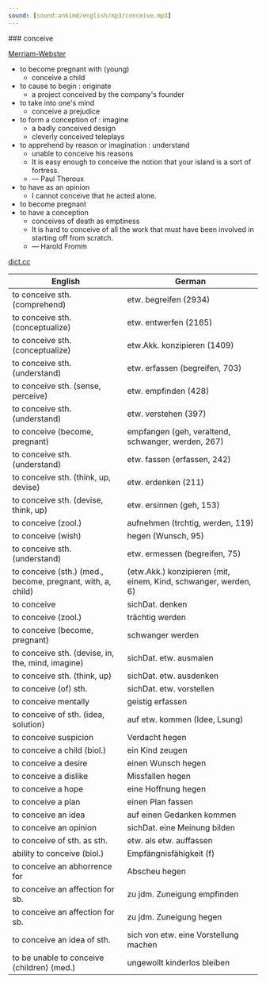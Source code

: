 ```yaml
---
sound: [sound:ankimd/english/mp3/conceive.mp3]
---
```


\### conceive

[Merriam-Webster](https://www.merriam-webster.com/dictionary/conceive)

- to become pregnant with (young)
    - conceive a child
- to cause to begin : originate
    - a project conceived by the company's founder
- to take into one's mind
    - conceive a prejudice
- to form a conception of : imagine
    - a badly conceived design
    - cleverly conceived teleplays
- to apprehend by reason or imagination : understand
    - unable to conceive his reasons
    - It is easy enough to conceive the notion that your island is a sort of fortress.
    - — Paul Theroux
- to have as an opinion
    - I cannot conceive that he acted alone.
- to become pregnant
- to have a conception
    - conceives of death as emptiness
    - It is hard to conceive of all the work that must have been involved in starting off from scratch.
    - — Harold Fromm

[dict.cc](https://www.dict.cc/conceive)

| English        | German       |
| -------------- | ------------ |
| to conceive sth. (comprehend) | etw. begreifen (2934) |
| to conceive sth. (conceptualize) | etw. entwerfen (2165) |
| to conceive sth. (conceptualize) | etw.Akk. konzipieren (1409) |
| to conceive sth. (understand) | etw. erfassen (begreifen, 703) |
| to conceive sth. (sense, perceive) | etw. empfinden (428) |
| to conceive sth. (understand) | etw. verstehen (397) |
| to conceive (become, pregnant) | empfangen (geh, veraltend, schwanger, werden, 267) |
| to conceive sth. (understand) | etw. fassen (erfassen, 242) |
| to conceive sth. (think, up, devise) | etw. erdenken (211) |
| to conceive sth. (devise, think, up) | etw. ersinnen (geh, 153) |
| to conceive (zool.) | aufnehmen (trchtig, werden, 119) |
| to conceive (wish) | hegen (Wunsch, 95) |
| to conceive sth. (understand) | etw. ermessen (begreifen, 75) |
| to conceive (sth.) (med., become, pregnant, with, a, child) | (etw.Akk.) konzipieren (mit, einem, Kind, schwanger, werden, 6) |
| to conceive | sichDat. denken |
| to conceive (zool.) | trächtig werden |
| to conceive (become, pregnant) | schwanger werden |
| to conceive sth. (devise, in, the, mind, imagine) | sichDat. etw. ausmalen |
| to conceive sth. (think, up) | sichDat. etw. ausdenken |
| to conceive (of) sth. | sichDat. etw. vorstellen |
| to conceive mentally | geistig erfassen |
| to conceive of sth. (idea, solution) | auf etw. kommen (Idee, Lsung) |
| to conceive suspicion | Verdacht hegen |
| to conceive a child (biol.) | ein Kind zeugen |
| to conceive a desire | einen Wunsch hegen |
| to conceive a dislike | Missfallen hegen |
| to conceive a hope | eine Hoffnung hegen |
| to conceive a plan | einen Plan fassen |
| to conceive an idea | auf einen Gedanken kommen |
| to conceive an opinion | sichDat. eine Meinung bilden |
| to conceive of sth. as sth. | etw. als etw. auffassen |
| ability to conceive (biol.) | Empfängnisfähigkeit (f) |
| to conceive an abhorrence for | Abscheu hegen |
| to conceive an affection for sb. | zu jdm. Zuneigung empfinden |
| to conceive an affection for sb. | zu jdm. Zuneigung hegen |
| to conceive an idea of sth. | sich von etw. eine Vorstellung machen |
| to be unable to conceive (children) (med.) | ungewollt kinderlos bleiben |
